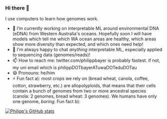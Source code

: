 ### Hi there 👋

I use computers to learn how genomes work.

- 🔭 I’m currently working on interpretable ML around environmental DNA (eDNA) from  Western Australia's oceans. Hopefully soon I will have models which tell me which WA ocean areas are healthy, which areas show more diversity than expected, and which ones need help!
- 👯 I'm always happy to chat *anything* interpretable ML, especially applied to sequencing data (genomes/reads)!
- 📫 How to reach me: twitter.com/philippbayer is probably fastest. if not, my uni email which is philippDOTbayerATuwaDOTeduDOTau
- 😄 Pronouns: he/him
- ⚡ Fun fact a): most crops we rely on (bread wheat, canola, coffee, cotton, strawberry, etc.) are allopolyploids, that means that their cells contain a bunch of genomes from two or more ancestral species (canola: 2 genomes, bread wheat: 3 genomes). We humans have only one genome, *boring*. Fun fact b):

[![Philipp's GitHub stats](https://github-readme-stats.vercel.app/api?username=philippbayer)](https://github.com/anuraghazra/github-readme-stats)

<!--
**philippbayer/philippbayer** is a ✨ _special_ ✨ repository because its `README.md` (this file) appears on your GitHub profile.

Here are some ideas to get you started:

- 🌱 I’m currently learning ...
- 🤔 I’m looking for help with ...
- 💬 Ask me about ...
-->
